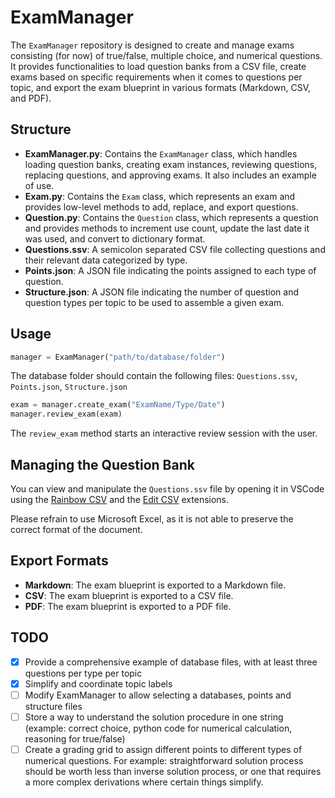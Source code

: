 # ExamManager

The `ExamManager` repository is designed to create and manage exams consisting (for now) of true/false, multiple choice, and numerical questions. 
It provides functionalities to load question banks from a CSV file, create exams based on specific requirements when it comes to questions per topic, and export the exam blueprint in various formats (Markdown, CSV, and PDF).

## Structure

- **ExamManager.py**: Contains the `ExamManager` class, which handles loading question banks, creating exam instances, reviewing questions, replacing questions, and approving exams. It also includes an example of use.
- **Exam.py**: Contains the `Exam` class, which represents an exam and provides low-level methods to add, replace, and export questions.
- **Question.py**: Contains the `Question` class, which represents a question and provides methods to increment use count, update the last date it was used, and convert to dictionary format.
- **Questions.ssv**: A semicolon separated CSV file collecting questions and their relevant data categorized by type.
- **Points.json**: A JSON file indicating the points assigned to each type of question.
- **Structure.json**: A JSON file indicating the number of question and question types per topic to be used to assemble a given exam.

## Usage
  
```python
manager = ExamManager("path/to/database/folder")
```
The database folder should contain the following files: `Questions.ssv`, `Points.json`, `Structure.json`

```python
exam = manager.create_exam("ExamName/Type/Date")
manager.review_exam(exam)
```
The `review_exam` method starts an interactive review session with the user.

## Managing the Question Bank
You can view and manipulate the `Questions.ssv` file by opening it in VSCode using the [Rainbow CSV](https://marketplace.visualstudio.com/items?itemName=mechatroner.rainbow-csv) and the [Edit CSV](https://marketplace.visualstudio.com/items?itemName=janisdd.vscode-edit-csv) extensions. 

Please refrain to use Microsoft Excel, as it is not able to preserve the correct format of the document.

## Export Formats

- **Markdown**: The exam blueprint is exported to a Markdown file.
- **CSV**: The exam blueprint is exported to a CSV file.
- **PDF**: The exam blueprint is exported to a PDF file.

## TODO

- [x] Provide a comprehensive example of database files, with at least three questions per type per topic
- [x] Simplify and coordinate topic labels
- [ ] Modify ExamManager to allow selecting a databases, points and structure files  
- [ ] Store a way to understand the solution procedure in one string (example: correct choice, python code for numerical calculation, reasoning for true/false)
- [ ] Create a grading grid to assign different points to different types of numerical questions. For example: straightforward solution process should be worth less than inverse solution process, or one that requires a more complex derivations where certain things simplify.